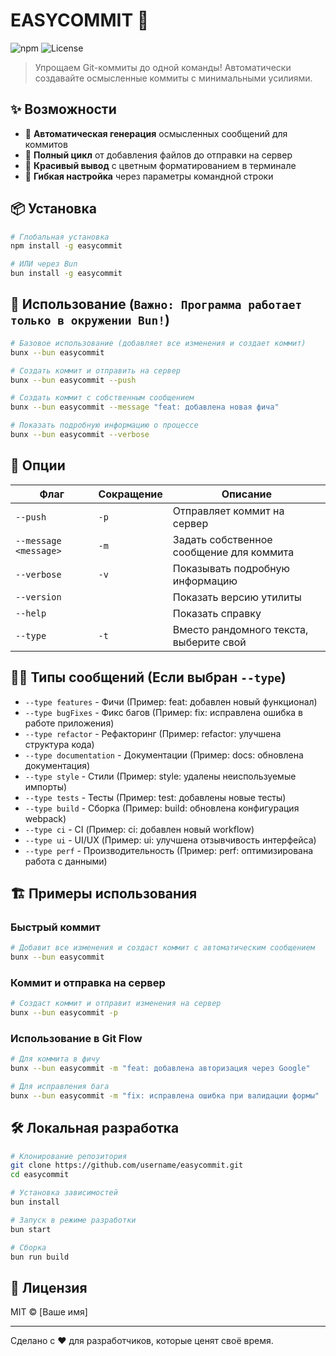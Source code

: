 # EASYCOMMIT 🚀

![npm](https://img.shields.io/npm/v/@nntdgrss/easycommit)
![License](https://img.shields.io/npm/l/@nntdgrss/easycommit)

> Упрощаем Git-коммиты до одной команды! Автоматически создавайте осмысленные коммиты с минимальными усилиями.

## ✨ Возможности

- 🎲 **Автоматическая генерация** осмысленных сообщений для коммитов
- 🔄 **Полный цикл** от добавления файлов до отправки на сервер
- 🌈 **Красивый вывод** с цветным форматированием в терминале
- 🔧 **Гибкая настройка** через параметры командной строки

## 📦 Установка

```bash
# Глобальная установка
npm install -g easycommit

# ИЛИ через Bun
bun install -g easycommit
```

## 🚀 Использование (`Важно: Программа работает только в окружении Bun!`)

```bash
# Базовое использование (добавляет все изменения и создает коммит)
bunx --bun easycommit

# Создать коммит и отправить на сервер
bunx --bun easycommit --push

# Создать коммит с собственным сообщением
bunx --bun easycommit --message "feat: добавлена новая фича"

# Показать подробную информацию о процессе
bunx --bun easycommit --verbose
```

## 🔧 Опции

| Флаг                  | Сокращение | Описание                                 |
| --------------------- | ---------- | ---------------------------------------- |
| `--push`              | `-p`       | Отправляет коммит на сервер              |
| `--message <message>` | `-m`       | Задать собственное сообщение для коммита |
| `--verbose`           | `-v`       | Показывать подробную информацию          |
| `--version`           |            | Показать версию утилиты                  |
| `--help`              |            | Показать справку                         |
| `--type`              | `-t`       | Вместо рандомного текста, выберите свой  |

## 🧑‍💻 Типы сообщений (Если выбран `--type`)

- `--type features` - Фичи (Пример: feat: добавлен новый функционал)
- `--type bugFixes` - Фикс багов (Пример: fix: исправлена ошибка в работе приложения)
- `--type refactor` - Рефакторинг (Пример: refactor: улучшена структура кода)
- `--type documentation` - Документации (Пример: docs: обновлена документация)
- `--type style` - Стили (Пример: style: удалены неиспользуемые импорты)
- `--type tests` - Тесты (Пример: test: добавлены новые тесты)
- `--type build` - Сборка (Пример: build: обновлена конфигурация webpack)
- `--type ci` - CI (Пример: ci: добавлен новый workflow)
- `--type ui` - UI/UX (Пример: ui: улучшена отзывчивость интерфейса)
- `--type perf` - Производительность (Пример: perf: оптимизирована работа с данными)

## 🏗️ Примеры использования

### Быстрый коммит

```bash
# Добавит все изменения и создаст коммит с автоматическим сообщением
bunx --bun easycommit
```

### Коммит и отправка на сервер

```bash
# Создаст коммит и отправит изменения на сервер
bunx --bun easycommit -p
```

### Использование в Git Flow

```bash
# Для коммита в фичу
bunx --bun easycommit -m "feat: добавлена авторизация через Google"

# Для исправления бага
bunx --bun easycommit -m "fix: исправлена ошибка при валидации формы"
```

## 🛠️ Локальная разработка

```bash
# Клонирование репозитория
git clone https://github.com/username/easycommit.git
cd easycommit

# Установка зависимостей
bun install

# Запуск в режиме разработки
bun start

# Сборка
bun run build
```

## 📝 Лицензия

MIT © [Ваше имя]

---

Сделано с ❤️ для разработчиков, которые ценят своё время.
